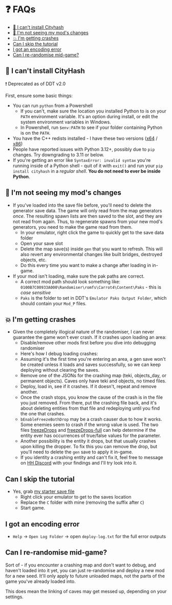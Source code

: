 # ❓ FAQs

- [🐍 I can't install Cityhash](#-i-cant-install-cityhash)
- [🤔 I'm not seeing my mod's changes](#-im-not-seeing-my-mods-changes)
- [💥 I'm getting crashes](#-im-getting-crashes)
- [Can I skip the tutorial](#can-i-skip-the-tutorial)
- [I got an encoding error](#i-got-an-encoding-error)
- [Can I re-randomise mid-game?](#can-i-re-randomise-mid-game)

## 🐍 I can't install CityHash

❗ Deprecated as of DDT v2.0

First, ensure some basic things:

- You can run `python` from a Powershell
  - If you can't, make sure the location you installed Python to is on your `PATH` environment variable. It's an option during install, or edit the system environment variables in Windows.
  - In Powershell, run `$env:PATH` to see if your folder containing Python is on the `PATH`.
- You have the C++ redists installed - I have these two versions ([x64](https://aka.ms/vs/17/release/vc_redist.x64.exe) / [x86](https://aka.ms/vs/17/release/vc_redist.x86.exe))
- People have reported issues with Python 3.12+, possibly due to `pip` changes. Try downgrading to 3.11 or below.
- If you're getting an error like `SyntaxError: invalid syntax` you're running inside of a Python shell - quit of it with `exit()` and run your `pip install cityhash` in a *regular shell*. **You do not need to ever be inside Python**.

## 🤔 I'm not seeing my mod's changes

- If you've loaded into the save file before, you'll need to delete the generator save data. The game will only read from the map generators _once_. The resulting spawn lists are then saved to the slot, and they are not read from again. Thus, to regenerate spawns from your new mod's generators, you need to make the game read from them.
  - In your emulator, right click the game to quickly get to the save data folder
  - Open your save slot
  - Delete the map save(s) inside `gen` that you want to refresh. This will also revert any environmental changes like built bridges, destroyed objects, etc.
  - Do this every time you want to make a change after loading in in-game.
- If your mod isn't loading, make sure the pak paths are correct.
  - A correct mod path should look something like: `0100B7C00933A000\Randomiser\romfs\Carrot4\Content\Paks` - this is _case sensitive_
  - `Paks` is the folder to set in DDT's `Emulator Paks Output Folder`, which should contain your `Mod_P` files.

## 💥 I'm getting crashes

- Given the completely illogical nature of the randomiser, I can never guarantee the game won't ever crash. If it crashes upon loading an area:
  - Disable/remove other mods first before you dive into debugging randomiser
  - Here's how I debug loading crashes:
  - Assuming it's the first time you're entering an area, a gen save won't be created unless it loads and saves successfully, so we can keep deploying without clearing the saves.
  - Remove one of the JSONs for the crashing map (teki, objects_day, or permanent objects). Caves only have teki and objects, no timed files.
  - Deploy, load in, see if it crashes. If it doesn't, repeat and remove another.
  - Once the crash stops, you know the cause of the crash is in the file you just removed. From there, put the crashing file back, and it's about deleting entities from that file and redeploying until you find the one that crashes.
  - `bEnableFreezeBothDrop` may be a crash causer due to how it works. Some enemies seem to crash if the wrong value is used. The two files [freezeDrops](https://github.com/Chagrilled/P4-DandoriDesktop/blob/master/src/api/freezeDrops.json) and [freezeDrops-full](https://github.com/Chagrilled/P4-DandoriDesktop/blob/master/src/api/freezeDrops-full.json) can help determine if the entity ever has occurrences of true/false values for the parameter.
  - Another possibility is the entity it drops, but that usually crashes upon killing the dropper. To fix this you can remove the drop, but you'll need to delete the `gen` save to apply it in-game.
  - If you identity a crashing entity and can't fix it, feel free to message on [HH Discord](https://discord.gg/G7Pgkdh) with your findings and I'll try look into it.

## Can I skip the tutorial

- Yes, grab [my starter save file](https://github.com/Chagrilled/P4-Utils/raw/refs/heads/master/C-Area500Start.zip)
  - Right click your emulator to get to the saves location
  - Replace the `C` folder with mine (removing the suffix after `C`)
  - Start game.

## I got an encoding error

- `Help` -> `Open Log Folder` -> open `deploy-log.txt` for the full error outputs

## Can I re-randomise mid-game?

Sort of - if you encounter a crashing map and don't want to debug, and haven't loaded into it yet, you can just re-randomise and deploy a new mod for a new seed. It'll only apply to future unloaded maps, not the parts of the game you've already loaded into.

This does mean the linking of caves may get messed up, depending on your settings.